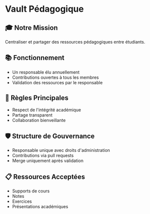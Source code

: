 # Vault Pédagogique

## 🎓 Notre Mission
Centraliser et partager des ressources pédagogiques entre étudiants.

## 📚 Fonctionnement
- Un responsable élu annuellement
- Contributions ouvertes à tous les membres
- Validation des ressources par le responsable

## 🤝 Règles Principales
- Respect de l'intégrité académique
- Partage transparent
- Collaboration bienveillante

## 🛡️ Structure de Gouvernance
- Responsable unique avec droits d'administration
- Contributions via pull requests
- Merge uniquement après validation

## 📋 Ressources Acceptées
- Supports de cours
- Notes
- Exercices
- Présentations académiques
